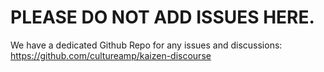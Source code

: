 # PLEASE DO NOT ADD ISSUES HERE.

We have a dedicated Github Repo for any issues and discussions: https://github.com/cultureamp/kaizen-discourse